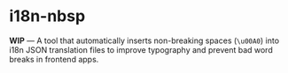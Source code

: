 # i18n-nbsp

**WIP** — A tool that automatically inserts non-breaking spaces (`\u00A0`) into i18n JSON translation files to improve typography and prevent bad word breaks in frontend apps.
